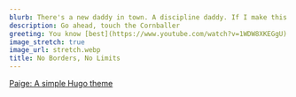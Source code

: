 ```yaml
---
blurb: There's a new daddy in town. A discipline daddy. If I make this comeback, I'll buy you a hundred George Michaels that you can teach to drive! These are my awards, Mother. From Army. The seal is for marksmanship, and the gorilla is for sand racing. We'll have to find something to do so that people can look at you without wanting to kill [themselves](https://bluthipsum.com).
description: Go ahead, touch the Cornballer
greeting: You know [best](https://www.youtube.com/watch?v=1WDW8XKEGgU)
image_stretch: true
image_url: stretch.webp
title: No Borders, No Limits
---
```


<p class="lead text-center">
<a href="https://github.com/willfaught/paige">Paige: A simple Hugo theme</a>
</p>
